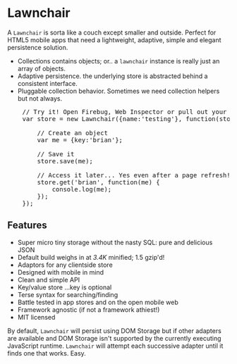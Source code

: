 Lawnchair
===

A `Lawnchair` is sorta like a couch except smaller and outside. Perfect for HTML5 mobile apps that need a lightweight, adaptive, simple and elegant persistence solution. 

- Collections contains objects; or.. a `lawnchair` instance is really just an array of objects.
- Adaptive persistence. the underlying store is abstracted behind a consistent interface.
- Pluggable collection behavior. Sometimes we need collection helpers but not always.

<pre>
    // Try it! Open Firebug, Web Inspector or pull out your Weinre
    var store = new Lawnchair({name:'testing'}, function(store) {
        
        // Create an object
        var me = {key:'brian'};

        // Save it
        store.save(me);

        // Access it later... Yes even after a page refresh!
        store.get('brian', function(me) {
            console.log(me);
        });
    });
</pre>

Features
---

- Super micro tiny storage without the nasty SQL: pure and delicious JSON
- Default build weighs in at *3.4K* minified; 1.5 gzip'd!
- Adaptors for any clientside store
- Designed with mobile in mind
- Clean and simple API
- Key/value store …key is optional
- Terse syntax for searching/finding
- Battle tested in app stores and on the open mobile web
- Framework agnostic (if not a framework athiest!)
- MIT licensed

By default, `Lawnchair` will persist using DOM Storage but if other adapters are available and DOM Storage isn't supported by the currently executing JavaScript runtime. `Lawnchair` will attempt each successive adapter until it finds one that works. Easy.

